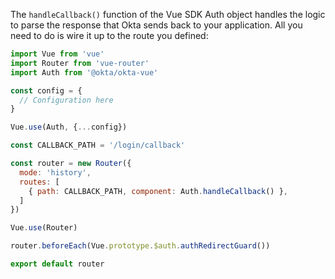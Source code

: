 The `handleCallback()` function of the Vue SDK Auth object handles the logic to parse the response that Okta sends back to your application. All you need to do is wire it up to the route you defined:

```javascript
import Vue from 'vue'
import Router from 'vue-router'
import Auth from '@okta/okta-vue'

const config = {
  // Configuration here
}

Vue.use(Auth, {...config})

const CALLBACK_PATH = '/login/callback'

const router = new Router({
  mode: 'history',
  routes: [
    { path: CALLBACK_PATH, component: Auth.handleCallback() },
  ]
})

Vue.use(Router)

router.beforeEach(Vue.prototype.$auth.authRedirectGuard())

export default router
```
